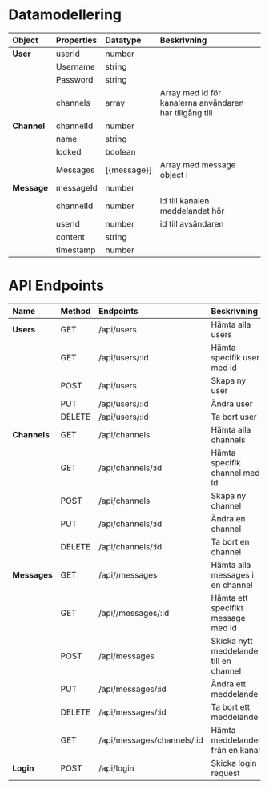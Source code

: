 # **Datamodellering**

| Object      | Properties | Datatype    | Beskrivning                                             |
| :---------- | :--------- | :---------- | :------------------------------------------------------ |
| **User**    | userId     | number      |                                                         |
|             | Username   | string      |                                                         |
|             | Password   | string      |                                                         |
|             | channels   | array       | Array med id för kanalerna användaren har tillgång till |
| **Channel** | channelId  | number      |                                                         |
|             | name       | string      |                                                         |
|             | locked     | boolean     |                                                         |
|             | Messages   | [{message}] | Array med message object i                              |
| **Message** | messageId  | number      |                                                         |
|             | channelId  | number      | id till kanalen meddelandet hör                         |
|             | userId     | number      | id till avsändaren                                      |
|             | content    | string      |                                                         |
|             | timestamp  | number      |                                                         |

# **API Endpoints**

| **Name**     | **Method** | **Endpoints**              | **Beskrivning**                        |
| :----------- | :--------- | :------------------------- | :------------------------------------- |
| **Users**    | GET        | /api/users                 | Hämta alla users                       |
|              | GET        | /api/users/:id             | Hämta specifik user med id             |
|              | POST       | /api/users                 | Skapa ny user                          |
|              | PUT        | /api/users/:id             | Ändra user                             |
|              | DELETE     | /api/users/:id             | Ta bort user                           |
| **Channels** | GET        | /api/channels              | Hämta alla channels                    |
|              | GET        | /api/channels/:id          | Hämta specifik channel med id          |
|              | POST       | /api/channels              | Skapa ny channel                       |
|              | PUT        | /api/channels/:id          | Ändra en channel                       |
|              | DELETE     | /api/channels/:id          | Ta bort en channel                     |
| **Messages** | GET        | /api//messages             | Hämta alla messages i en channel       |
|              | GET        | /api//messages/:id         | Hämta ett specifikt message med id     |
|              | POST       | /api/messages              | Skicka nytt meddelande till en channel |
|              | PUT        | /api/messages/:id          | Ändra ett meddelande                   |
|              | DELETE     | /api/messages/:id          | Ta bort ett meddelande                 |
|              | GET        | /api/messages/channels/:id | Hämta meddelanden från en kanal        |
| **Login**    | POST       | /api/login                 | Skicka login request                   |
